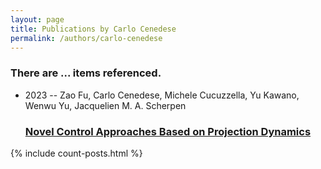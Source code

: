 ```yaml
---
layout: page
title: Publications by Carlo Cenedese
permalink: /authors/carlo-cenedese
---
```


<h3 id="number-posts">There are ... items referenced.</h3>
<ul class="post-list">
<li><span class='post-meta'>2023 -- Zao Fu, Carlo Cenedese, Michele Cucuzzella, Yu Kawano, Wenwu Yu, Jacquelien M. A. Scherpen</span><h3><a class='post-link' href="{{ site.baseurl }}/novel-control-approaches-based-on-projection-dynamics">Novel Control Approaches Based on Projection Dynamics</a></h3></li>

</ul>
{% include count-posts.html %}
